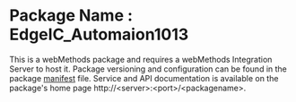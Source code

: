 # Package Name : EdgeIC_Automaion1013
This is a webMethods package and requires a webMethods Integration Server to host it. Package versioning and configuration can be found in the package [manifest](./EdgeIC_Automaion1013/manifest.v3) file. Service and API documentation is available on the package's home page http://&lt;server&gt;:&lt;port&gt;/&lt;packagename>.